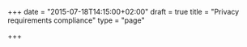 +++
date = "2015-07-18T14:15:00+02:00"
draft = true
title = "Privacy requirements compliance"
type = "page"

+++
